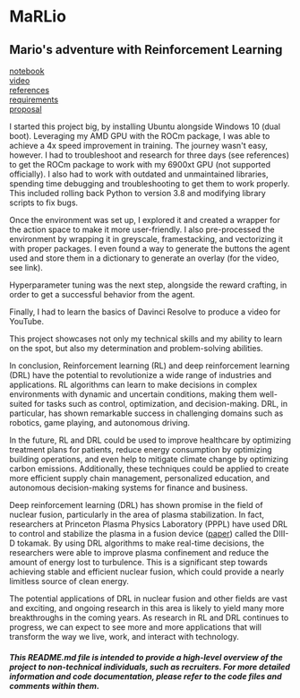 # MaRLio
## Mario's adventure with Reinforcement Learning


[notebook](marlio.ipynb)  
[video](https://youtu.be/VJvW6f6e-Wo)  
[references](references.txt)  
[requirements](requirements.txt)  
[proposal](proposal.txt)  


I started this project big, by installing Ubuntu alongside Windows 10 (dual boot). Leveraging my AMD GPU with the ROCm package, I was able to achieve a 4x speed improvement in training. The journey wasn't easy, however. I had to troubleshoot and research for three days (see references) to get the ROCm package to work with my 6900xt GPU (not supported officially). I also had to work with outdated and unmaintained libraries, spending time debugging and troubleshooting to get them to work properly. This included rolling back Python to version 3.8 and modifying library scripts to fix bugs.  

Once the environment was set up, I explored it and created a wrapper for the action space to make it more user-friendly. I also pre-processed the environment by wrapping it in greyscale, framestacking, and vectorizing it with proper packages. I even found a way to generate the buttons the agent used and store them in a dictionary to generate an overlay (for the video, see link).  

Hyperparameter tuning was the next step, alongside the reward crafting, in order to get a successful behavior from the agent.  

Finally, I had to learn the basics of Davinci Resolve to produce a video for YouTube.  

This project showcases not only my technical skills and my ability to learn on the spot, but also my determination and problem-solving abilities.   

In conclusion, 
Reinforcement learning (RL) and deep reinforcement learning (DRL) have the potential to revolutionize a wide range of industries and applications. RL algorithms can learn to make decisions in complex environments with dynamic and uncertain conditions, making them well-suited for tasks such as control, optimization, and decision-making. DRL, in particular, has shown remarkable success in challenging domains such as robotics, game playing, and autonomous driving.  

In the future, RL and DRL could be used to improve healthcare by optimizing treatment plans for patients, reduce energy consumption by optimizing building operations, and even help to mitigate climate change by optimizing carbon emissions. Additionally, these techniques could be applied to create more efficient supply chain management, personalized education, and autonomous decision-making systems for finance and business.  

Deep reinforcement learning (DRL) has shown promise in the field of nuclear fusion, particularly in the area of plasma stabilization. In fact, researchers at Princeton Plasma Physics Laboratory (PPPL) have used DRL to control and stabilize the plasma in a fusion device ([paper](https://pubs.aip.org/aip/pop/article/27/2/022501/1062589/Machine-learning-control-for-disruption-and)) called the DIII-D tokamak. By using DRL algorithms to make real-time decisions, the researchers were able to improve plasma confinement and reduce the amount of energy lost to turbulence. This is a significant step towards achieving stable and efficient nuclear fusion, which could provide a nearly limitless source of clean energy.  

The potential applications of DRL in nuclear fusion and other fields are vast and exciting, and ongoing research in this area is likely to yield many more breakthroughs in the coming years. As research in RL and DRL continues to progress, we can expect to see more and more applications that will transform the way we live, work, and interact with technology.  

##### This README.md file is intended to provide a high-level overview of the project to non-technical individuals, such as recruiters. For more detailed information and code documentation, please refer to the code files and comments within them.
